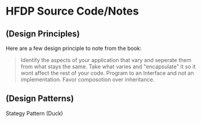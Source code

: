 HFDP Source Code/Notes
=======================


(Design Principles)
-------------------------------------------------------
Here are a few design principle to note from the book: 

> Identify the aspects of your application that vary and seperate them
from what stays the same. Take what varies and "encapsulate" it so it
wont affect the rest of your code. 
> Program to an Interface and not an implementation.
> Favor composotion over inheritance.


(Design Patterns)
--------------------------
Stategy Pattern (Duck)

